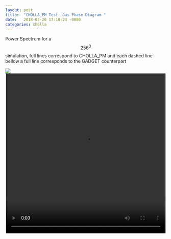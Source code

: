 ```yaml
---
layout: post
title:  "CHOLLA_PM Test: Gas Phase Diagram "
date:   2018-03-20 17:10:24 -0800
categories: cholla
---
```



Power Spectrum for a $$256^3$$ simulation, full lines correspond to CHOLLA_PM and each dashed line bellow a full line corresponds to the GADGET counterpart



<img src="{{ site.url }}assets/images/power_dm_gas_update.png">


<div style="text-align: center">
<video src="{{ site.url }}assets/images/phase_diagram.mp4" width="500" height="500" controls preload> </video>
</div>
